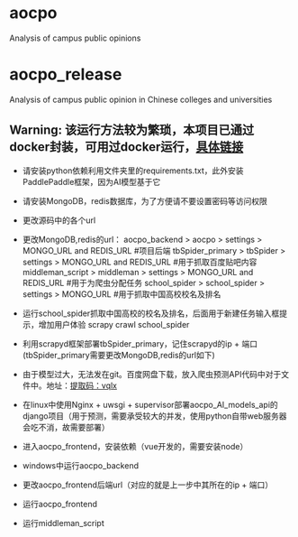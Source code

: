 # aocpo
Analysis of campus public opinions
# aocpo_release
Analysis of campus public opinion in Chinese colleges and universities

## Warning: 该运行方法较为繁琐，本项目已通过docker封装，可用过docker运行，[具体链接](https://github.com/CoderChen01/aocpo/blob/master/docker-run.md)

* 请安装python依赖利用文件夹里的requirements.txt，此外安装PaddlePaddle框架，因为AI模型基于它

* 请安装MongoDB，redis数据库，为了方便请不要设置密码等访问权限

* 更改源码中的各个url

* 更改MongoDB,redis的url：
    aocpo_backend > aocpo > settings > MONGO_URL and REDIS_URL #项目后端
    tbSpider_primary > tbSpider > settings > MONGO_URL and REDIS_URL #用于抓取百度贴吧内容
    middleman_script > middleman > settings >  MONGO_URL and REDIS_URL #用于为爬虫分配任务
    school_spider > school_spider > settings > MONGO_URL #用于抓取中国高校校名及排名

* 运行school_spider抓取中国高校的校名及排名，后面用于新建任务输入框提示，增加用户体验
    scrapy crawl school_spider

* 利用scrapyd框架部署tbSpider_primary，记住scrapyd的ip + 端口(tbSpider_primary需要更改MongoDB,redis的url如下)

* 由于模型过大，无法发在git。百度网盘下载，放入爬虫预测API代码中对于文件中。地址：[提取码：vqlx](https://pan.baidu.com/s/1u_Z_6MNo53UtW3r1lbs-1A)

* 在linux中使用Nginx + uwsgi + supervisor部署aocpo_AI_models_api的django项目（用于预测，需要承受较大的并发，使用python自带web服务器会吃不消，故需要部署）

* 进入aocpo_frontend，安装依赖（vue开发的，需要安装node）

* windows中运行aocpo_backend

* 更改aocpo_frontend后端url（对应的就是上一步中其所在的ip + 端口）

* 运行aocpo_frontend

* 运行middleman_script
